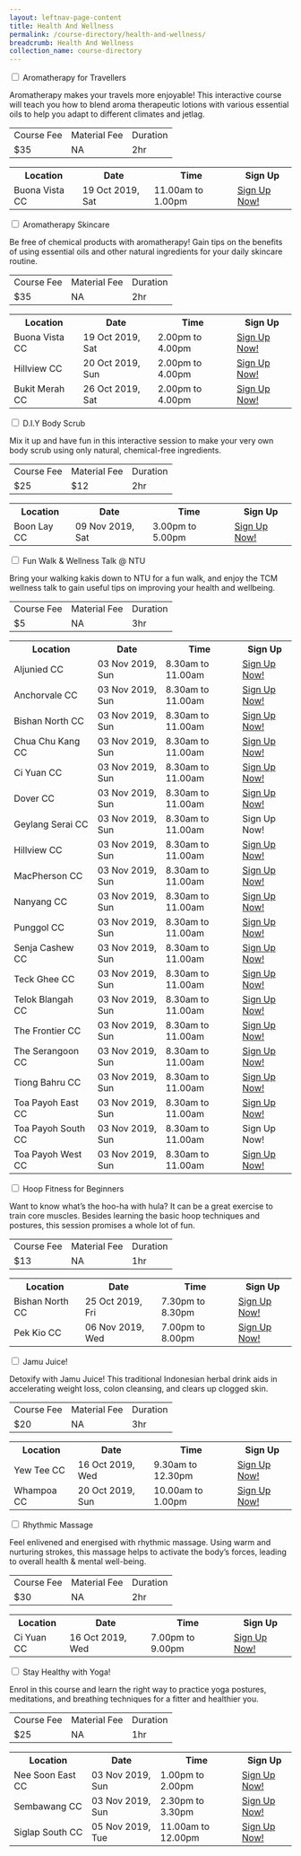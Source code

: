 ```yaml
---
layout: leftnav-page-content
title: Health And Wellness
permalink: /course-directory/health-and-wellness/
breadcrumb: Health And Wellness
collection_name: course-directory
---
```


<div class="courseAccordion">
	<div class="row">
	  	<div class="col">
			<div class="tabs">
				<div class="tab">
					<a name="aromatherapy-for-travellers"></a>  
					<input type="checkbox" id="chck1">
					<label class="tab-label" for="chck1">Aromatherapy for Travellers</label>
					<div class="tab-content">
						<p>Aromatherapy makes your travels more enjoyable! This interactive course will teach you how to blend aroma therapeutic lotions with various essential oils to help you adapt to different climates and jetlag.</p>
						<div class="tbl-wrap"><table class="tbl">
							<tr>
								<td class="tbl-subhdr">Course Fee</td>
								<td class="tbl-subhdr">Material Fee</td>
								<td class="tbl-subhdr">Duration</td>
							</tr>
							<tr>
								<td class="tbl-conval">$35</td>
								<td class="tbl-conval">NA</td>
								<td class="tbl-conval">2hr</td>
							</tr>
						</table></div>
					</div>
					<div class="tab-content">
			  			<div class="tbl-wrap"><table class="tbl">
							<tr>
								<th class="tbl-subhdr">Location</th>
								<th class="tbl-subhdr">Date</th>
								<th class="tbl-subhdr">Time</th>
								<th class="tbl-subhdr">Sign Up</th>
							</tr>
							<tr>
								<td class="tbl-conval">Buona Vista CC</td>
								<td class="tbl-conval">19 Oct 2019, Sat</td>
								<td class="tbl-conval">11.00am to 1.00pm</td>
								<td class="tbl-conval"><a href="https://www.onepa.sg/class/details/c026725985" target="_blank">Sign Up Now!</a></td>
							</tr>
						</table></div>
					</div>
				</div>
				<div class="tab">
					<a name="aromatherapy-skincare"></a>  
					<input type="checkbox" id="chck2">
					<label class="tab-label" for="chck2">Aromatherapy Skincare</label>
					<div class="tab-content">
						<p>Be free of chemical products with aromatherapy! Gain tips on the benefits of using essential oils and other natural ingredients for your daily skincare routine.</p>
						<div class="tbl-wrap"><table class="tbl">
							<tr>
								<td class="tbl-subhdr">Course Fee</td>
								<td class="tbl-subhdr">Material Fee</td>
								<td class="tbl-subhdr">Duration</td>
							</tr>
							<tr>
								<td class="tbl-conval">$35</td>
								<td class="tbl-conval">NA</td>
								<td class="tbl-conval">2hr</td>
							</tr>
						</table></div>
					</div>
					<div class="tab-content">
						<div class="tbl-wrap"><table class="tbl">
							<tr>
								<th class="tbl-subhdr">Location</th>
								<th class="tbl-subhdr">Date</th>
								<th class="tbl-subhdr">Time</th>
								<th class="tbl-subhdr">Sign Up</th>
							</tr>
							<tr>
								<td class="tbl-conval">Buona Vista CC</td>
								<td class="tbl-conval">19 Oct 2019, Sat</td>
								<td class="tbl-conval">2.00pm to 4.00pm</td>
								<td class="tbl-conval"><a href="https://www.onepa.sg/class/details/c026725989" target="_blank">Sign Up Now!</a></td>
							</tr>
							<tr>
								<td class="tbl-conval">Hillview CC</td>
								<td class="tbl-conval">20 Oct 2019, Sun</td>
								<td class="tbl-conval">2.00pm to 4.00pm </td>
								<td class="tbl-conval"><a href="https://www.onepa.sg/class/details/c026730542" target="_blank">Sign Up Now!</a></td>
							</tr>
							<tr>
								<td class="tbl-conval">Bukit Merah CC</td>
								<td class="tbl-conval">26 Oct 2019, Sat</td>
								<td class="tbl-conval">2.00pm to 4.00pm </td>
								<td class="tbl-conval"><a href="https://www.onepa.sg/class/details/c026744716" target="_blank">Sign Up Now!</a></td>
							</tr>
						</table></div>
					</div>
				</div>
				<div class="tab">
					<a name="diy-body-scrub"></a>  
					<input type="checkbox" id="chck3">
					<label class="tab-label" for="chck3">D.I.Y Body Scrub</label>
					<div class="tab-content">
						<p>Mix it up and have fun in this interactive session to make your very own body scrub using only natural, chemical-free ingredients.</p>
						<div class="tbl-wrap"><table class="tbl">
							<tr>
								<td class="tbl-subhdr">Course Fee</td>
								<td class="tbl-subhdr">Material Fee</td>
								<td class="tbl-subhdr">Duration</td>
							</tr>
							<tr>
								<td class="tbl-conval">$25</td>
								<td class="tbl-conval">$12</td>
								<td class="tbl-conval">2hr</td>
							</tr>
						</table></div>
					</div>
					<div class="tab-content">
						<div class="tbl-wrap"><table class="tbl">
							<tr>
								<th class="tbl-subhdr">Location</th>
								<th class="tbl-subhdr">Date</th>
								<th class="tbl-subhdr">Time</th>
								<th class="tbl-subhdr">Sign Up</th>
							</tr>
							<tr>
								<td class="tbl-conval">Boon Lay CC</td>
								<td class="tbl-conval">09 Nov 2019, Sat</td>
								<td class="tbl-conval">3.00pm to 5.00pm</td>
								<td class="tbl-conval"><a href="https://www.onepa.sg/class/details/c026734218" target="_blank">Sign Up Now!</a></td>
							</tr>
						</table></div>
					</div>
				</div>
				<div class="tab">
					<a name="fun-walk-wellness-talk-ntu"></a>  
					<input type="checkbox" id="chck4">
					<label class="tab-label" for="chck4">Fun Walk & Wellness Talk @ NTU</label>
					<div class="tab-content">
						<p>Bring your walking kakis down to NTU for a fun walk, and enjoy the TCM wellness talk to gain useful tips on improving your health and wellbeing.</p>
						<div class="tbl-wrap"><table class="tbl">
							<tr>
								<td class="tbl-subhdr">Course Fee</td>
								<td class="tbl-subhdr">Material Fee</td>
								<td class="tbl-subhdr">Duration</td>
							</tr>
							<tr>
								<td class="tbl-conval">$5</td>
								<td class="tbl-conval">NA</td>
								<td class="tbl-conval">3hr</td>
							</tr>
						</table></div>
					</div>
					<div class="tab-content">
						<div class="tbl-wrap"><table class="tbl">
							<tr>
								<th class="tbl-subhdr">Location</th>
								<th class="tbl-subhdr">Date</th>
								<th class="tbl-subhdr">Time</th>
								<th class="tbl-subhdr">Sign Up</th>
							</tr>
							<tr>
								<td class="tbl-conval">Aljunied CC</td>
								<td class="tbl-conval">03 Nov 2019, Sun</td>
								<td class="tbl-conval">8.30am to 11.00am</td>
								<td class="tbl-conval"><a href="https://www.onepa.sg/class/details/c026735151" target="_blank">Sign Up Now!</a></td>
							</tr>
							<tr>
								<td class="tbl-conval">Anchorvale CC</td>
								<td class="tbl-conval">03 Nov 2019, Sun</td>
								<td class="tbl-conval">8.30am to 11.00am</td>
								<td class="tbl-conval"><a href="https://www.onepa.sg/class/details/c026728178" target="_blank">Sign Up Now!</a></td>
							</tr>
							<tr>
								<td class="tbl-conval">Bishan North CC</td>
								<td class="tbl-conval">03 Nov 2019, Sun</td>
								<td class="tbl-conval">8.30am to 11.00am</td>
								<td class="tbl-conval"><a href="https://www.onepa.sg/class/details/c026739171" target="_blank">Sign Up Now!</a></td>
							</tr>
							<tr>
								<td class="tbl-conval">Chua Chu Kang CC</td>
								<td class="tbl-conval">03 Nov 2019, Sun</td>
								<td class="tbl-conval">8.30am to 11.00am</td>
								<td class="tbl-conval"><a href="https://www.onepa.sg/class/details/c026730256" target="_blank">Sign Up Now!</a></td>
							</tr>
							<tr>
								<td class="tbl-conval">Ci Yuan CC</td>
								<td class="tbl-conval">03 Nov 2019, Sun</td>
								<td class="tbl-conval">8.30am to 11.00am</td>
								<td class="tbl-conval"><a href="https://www.onepa.sg/class/details/c026728289" target="_blank">Sign Up Now!</a></td>
							</tr>
							<tr>
								<td class="tbl-conval">Dover CC</td>
								<td class="tbl-conval">03 Nov 2019, Sun</td>
								<td class="tbl-conval">8.30am to 11.00am</td>
								<td class="tbl-conval"><a href="https://www.onepa.sg/class/details/c026728473" target="_blank">Sign Up Now!</a></td>
							</tr>
							<tr>
								<td class="tbl-conval">Geylang Serai CC</td>
								<td class="tbl-conval">03 Nov 2019, Sun</td>
								<td class="tbl-conval">8.30am to 11.00am</td>
								<td class="tbl-conval">Sign Up Now!</td>
							</tr>
							<tr>
								<td class="tbl-conval">Hillview CC</td>
								<td class="tbl-conval">03 Nov 2019, Sun</td>
								<td class="tbl-conval">8.30am to 11.00am</td>
								<td class="tbl-conval"><a href="https://www.onepa.sg/class/details/c026728665" target="_blank">Sign Up Now!</a></td>
							</tr>
							<tr>
								<td class="tbl-conval">MacPherson CC</td>
								<td class="tbl-conval">03 Nov 2019, Sun</td>
								<td class="tbl-conval">8.30am to 11.00am</td>
								<td class="tbl-conval"><a href="https://www.onepa.sg/class/details/c026728291" target="_blank">Sign Up Now!</a></td>
							</tr>
							<tr>
								<td class="tbl-conval">Nanyang CC</td>
								<td class="tbl-conval">03 Nov 2019, Sun</td>
								<td class="tbl-conval">8.30am to 11.00am</td>
								<td class="tbl-conval"><a href="https://www.onepa.sg/class/details/c026728645" target="_blank">Sign Up Now!</a></td>
							</tr>
							<tr>
								<td class="tbl-conval">Punggol CC</td>
								<td class="tbl-conval">03 Nov 2019, Sun</td>
								<td class="tbl-conval">8.30am to 11.00am</td>
								<td class="tbl-conval"><a href="https://www.onepa.sg/class/details/c026729238" target="_blank">Sign Up Now!</a></td>
							</tr>
							<tr>
								<td class="tbl-conval">Senja Cashew CC</td>
								<td class="tbl-conval">03 Nov 2019, Sun</td>
								<td class="tbl-conval">8.30am to 11.00am</td>
								<td class="tbl-conval"><a href="https://www.onepa.sg/class/details/c026728350" target="_blank">Sign Up Now!</a></td>
							</tr>
							<tr>
								<td class="tbl-conval">Teck Ghee CC</td>
								<td class="tbl-conval">03 Nov 2019, Sun</td>
								<td class="tbl-conval">8.30am to 11.00am</td>
								<td class="tbl-conval"><a href="https://www.onepa.sg/class/details/c026728513" target="_blank">Sign Up Now!</a></td>
							</tr>
							<tr>
								<td class="tbl-conval">Telok Blangah CC</td>
								<td class="tbl-conval">03 Nov 2019, Sun</td>
								<td class="tbl-conval">8.30am to 11.00am</td>
								<td class="tbl-conval"><a href="https://www.onepa.sg/class/details/c026729370" target="_blank">Sign Up Now!</a></td>
							</tr>
							<tr>
								<td class="tbl-conval">The Frontier CC</td>
								<td class="tbl-conval">03 Nov 2019, Sun</td>
								<td class="tbl-conval">8.30am to 11.00am</td>
								<td class="tbl-conval"><a href="https://www.onepa.sg/class/details/c026731988" target="_blank">Sign Up Now!</a></td>
							</tr>
							<tr>
								<td class="tbl-conval">The Serangoon CC</td>
								<td class="tbl-conval">03 Nov 2019, Sun</td>
								<td class="tbl-conval">8.30am to 11.00am</td>
								<td class="tbl-conval"><a href="https://www.onepa.sg/class/details/c026728820" target="_blank">Sign Up Now!</a></td>
							</tr>
							<tr>
								<td class="tbl-conval">Tiong Bahru CC</td>
								<td class="tbl-conval">03 Nov 2019, Sun</td>
								<td class="tbl-conval">8.30am to 11.00am</td>
								<td class="tbl-conval"><a href="https://www.onepa.sg/class/details/c026734940" target="_blank">Sign Up Now!</a></td>
							</tr>
							<tr>
								<td class="tbl-conval">Toa Payoh East CC</td>
								<td class="tbl-conval">03 Nov 2019, Sun</td>
								<td class="tbl-conval">8.30am to 11.00am</td>
								<td class="tbl-conval"><a href="https://www.onepa.sg/class/details/c026727982" target="_blank">Sign Up Now!</a></td>
							</tr>
							<tr>
								<td class="tbl-conval">Toa Payoh South CC</td>
								<td class="tbl-conval">03 Nov 2019, Sun</td>
								<td class="tbl-conval">8.30am to 11.00am</td>
								<td class="tbl-conval">Sign Up Now!</td>
							</tr>
							<tr>
								<td class="tbl-conval">Toa Payoh West CC</td>
								<td class="tbl-conval">03 Nov 2019, Sun</td>
								<td class="tbl-conval">8.30am to 11.00am</td>
								<td class="tbl-conval"><a href="https://www.onepa.sg/class/details/c026730774" target="_blank">Sign Up Now!</a></td>
							</tr>
						</table></div>
					</div>
				</div>
				<div class="tab">
					<a name="hoop-fitness-for-beginners"></a>  
					<input type="checkbox" id="chck5">
					<label class="tab-label" for="chck5">Hoop Fitness for Beginners</label>
					<div class="tab-content">
						<p>Want to know what’s the hoo-ha with hula? It can be a great exercise to train core muscles. Besides learning the basic hoop techniques and postures, this session promises a whole lot of fun.</p>
						<div class="tbl-wrap"><table class="tbl">
							<tr>
								<td class="tbl-subhdr">Course Fee</td>
								<td class="tbl-subhdr">Material Fee</td>
								<td class="tbl-subhdr">Duration</td>
							</tr>
							<tr>
								<td class="tbl-conval">$13</td>
								<td class="tbl-conval">NA</td>
								<td class="tbl-conval">1hr</td>
							</tr>
						</table></div>
					</div>
					<div class="tab-content">
						<div class="tbl-wrap"><table class="tbl">
							<tr>
								<th class="tbl-subhdr">Location</th>
								<th class="tbl-subhdr">Date</th>
								<th class="tbl-subhdr">Time</th>
								<th class="tbl-subhdr">Sign Up</th>
							</tr>
							<tr>
								<td class="tbl-conval">Bishan North CC</td>
								<td class="tbl-conval">25 Oct 2019, Fri</td>
								<td class="tbl-conval">7.30pm to 8.30pm</td>
								<td class="tbl-conval"><a href="https://www.onepa.sg/class/details/c026725309" target="_blank">Sign Up Now!</a></td>
							</tr>
							<tr>
								<td class="tbl-conval">Pek Kio CC</td>
								<td class="tbl-conval">06 Nov 2019, Wed</td>
								<td class="tbl-conval">7.00pm to 8.00pm</td>
								<td class="tbl-conval"><a href="https://www.onepa.sg/class/details/c026725455" target="_blank">Sign Up Now!</a></td>
							</tr>
						</table></div>
					</div>
				</div>				
				<div class="tab">
					<a name="jamu-juice"></a>  
					<input type="checkbox" id="chck6">
					<label class="tab-label" for="chck6">Jamu Juice!</label>
					<div class="tab-content">
						<p>Detoxify with Jamu Juice! This traditional Indonesian herbal drink aids in accelerating weight loss, colon cleansing, and clears up clogged skin.</p>
						<div class="tbl-wrap"><table class="tbl">
							<tr>
								<td class="tbl-subhdr">Course Fee</td>
								<td class="tbl-subhdr">Material Fee</td>
								<td class="tbl-subhdr">Duration</td>
							</tr>
							<tr>
								<td class="tbl-conval">$20</td>
								<td class="tbl-conval">NA</td>
								<td class="tbl-conval">3hr</td>
							</tr>
						</table></div>
					</div>
					<div class="tab-content">
						<div class="tbl-wrap"><table class="tbl">
							<tr>
								<th class="tbl-subhdr">Location</th>
								<th class="tbl-subhdr">Date</th>
								<th class="tbl-subhdr">Time</th>
								<th class="tbl-subhdr">Sign Up</th>
							</tr>
							<tr>
								<td class="tbl-conval">Yew Tee CC</td>
								<td class="tbl-conval">16 Oct 2019, Wed</td>
								<td class="tbl-conval">9.30am to 12.30pm</td>
								<td class="tbl-conval"><a href="https://www.onepa.sg/class/details/c026727173" target="_blank">Sign Up Now!</a></td>
							</tr>
							<tr>
								<td class="tbl-conval">Whampoa CC</td>
								<td class="tbl-conval">20 Oct 2019, Sun</td>
								<td class="tbl-conval">10.00am to 1.00pm</td>
								<td class="tbl-conval"><a href="https://www.onepa.sg/class/details/c026725533" target="_blank">Sign Up Now!</a></td>
							</tr>
						</table></div>
					</div>
				</div>				
				<div class="tab">
					<a name="rhythmic-massage"></a>  
					<input type="checkbox" id="chck7">
					<label class="tab-label" for="chck7">Rhythmic Massage</label>
					<div class="tab-content">
						<p>Feel enlivened and energised with rhythmic massage. Using warm and nurturing strokes, this massage helps to activate the body’s forces, leading to overall health & mental well-being.</p>
						<div class="tbl-wrap"><table class="tbl">
							<tr>
								<td class="tbl-subhdr">Course Fee</td>
								<td class="tbl-subhdr">Material Fee</td>
								<td class="tbl-subhdr">Duration</td>
							</tr>
							<tr>
								<td class="tbl-conval">$30</td>
								<td class="tbl-conval">NA</td>
								<td class="tbl-conval">2hr</td>
							</tr>
						</table></div>
					</div>
					<div class="tab-content">
						<div class="tbl-wrap"><table class="tbl">
							<tr>
								<th class="tbl-subhdr">Location</th>
								<th class="tbl-subhdr">Date</th>
								<th class="tbl-subhdr">Time</th>
								<th class="tbl-subhdr">Sign Up</th>
							</tr>
							<tr>
								<td class="tbl-conval">Ci Yuan CC</td>
								<td class="tbl-conval">16 Oct 2019, Wed</td>
								<td class="tbl-conval">7.00pm to 9.00pm</td>
								<td class="tbl-conval"><a href="https://www.onepa.sg/class/details/c026729620" target="_blank">Sign Up Now!</a></td>
							</tr>
						</table></div>
					</div>
				</div>
				<div class="tab">
					<a name="stay-healthy-with-yoga"></a>  
					<input type="checkbox" id="chck8">
					<label class="tab-label" for="chck8">Stay Healthy with Yoga!</label>
					<div class="tab-content">
						<p>Enrol in this course and learn the right way to practice yoga postures, meditations, and breathing techniques for a fitter and healthier you.</p>
						<div class="tbl-wrap"><table class="tbl">
							<tr>
								<td class="tbl-subhdr">Course Fee</td>
								<td class="tbl-subhdr">Material Fee</td>
								<td class="tbl-subhdr">Duration</td>
							</tr>
							<tr>
								<td class="tbl-conval">$25</td>
								<td class="tbl-conval">NA</td>
								<td class="tbl-conval">1hr</td>
							</tr>
						</table></div>
					</div>
					<div class="tab-content">
						<div class="tbl-wrap"><table class="tbl">
							<tr>
								<th class="tbl-subhdr">Location</th>
								<th class="tbl-subhdr">Date</th>
								<th class="tbl-subhdr">Time</th>
								<th class="tbl-subhdr">Sign Up</th>
							</tr>
							<tr>
								<td class="tbl-conval">Nee Soon East CC</td>
								<td class="tbl-conval">03 Nov 2019, Sun</td>
								<td class="tbl-conval">1.00pm to 2.00pm</td>
								<td class="tbl-conval"><a href="https://www.onepa.sg/class/details/c026732456" target="_blank">Sign Up Now!</a></td>
							</tr>
							<tr>
								<td class="tbl-conval">Sembawang CC</td>
								<td class="tbl-conval">03 Nov 2019, Sun</td>
								<td class="tbl-conval">2.30pm to 3.30pm</td>
								<td class="tbl-conval"><a href="https://www.onepa.sg/class/details/c026733977" target="_blank">Sign Up Now!</a></td>
							</tr>
							<tr>
								<td class="tbl-conval">Siglap South CC</td>
								<td class="tbl-conval">05 Nov 2019, Tue</td>
								<td class="tbl-conval">11.00am to 12.00pm</td>
								<td class="tbl-conval"><a href="https://www.onepa.sg/class/details/c026730904" target="_blank">Sign Up Now!</a></td>
							</tr>
						</table></div>
					</div>
				</div>
			</div>
		</div>
	</div>
</div>

